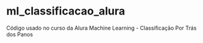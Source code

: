 # ml_classificacao_alura
Código usado no curso da Alura Machine Learning - Classificação Por Trás dos Panos

